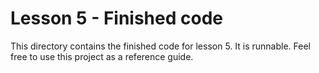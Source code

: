 # Lesson 5 - Finished code
This directory contains the finished code for lesson 5. It is runnable. Feel free to use this project as a reference guide.